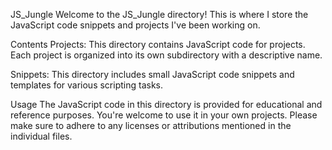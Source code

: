 JS_Jungle
Welcome to the JS_Jungle directory! This is where I store the JavaScript code snippets and projects I've been working on.

Contents
Projects: This directory contains JavaScript code for projects. Each project is organized into its own subdirectory with a descriptive name.

Snippets: This directory includes small JavaScript code snippets and templates for various scripting tasks.

Usage
The JavaScript code in this directory is provided for educational and reference purposes. You're welcome to use it in your own projects. Please make sure to adhere to any licenses or attributions mentioned in the individual files.
